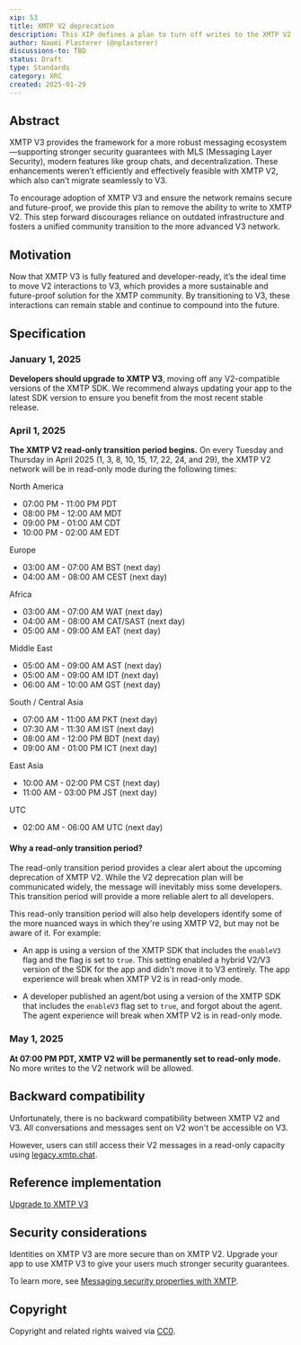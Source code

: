 ```yaml
---
xip: 53
title: XMTP V2 deprecation
description: This XIP defines a plan to turn off writes to the XMTP V2 network and making it read-only as a way to encourage developers to upgrade to using the XMTP V3 network.
author: Naomi Plasterer (@nplasterer)
discussions-to: TBD
status: Draft
type: Standards
category: XRC
created: 2025-01-29
---
```


## Abstract

XMTP V3 provides the framework for a more robust messaging ecosystem—supporting stronger security guarantees with MLS (Messaging Layer Security), modern features like group chats, and decentralization. These enhancements weren’t efficiently and effectively feasible with XMTP V2, which also can’t migrate seamlessly to V3.

To encourage adoption of XMTP V3 and ensure the network remains secure and future-proof, we provide this plan to remove the ability to write to XMTP V2. This step forward discourages reliance on outdated infrastructure and fosters a unified community transition to the more advanced V3 network.

## Motivation

Now that XMTP V3 is fully featured and developer-ready, it’s the ideal time to move V2 interactions to V3, which provides a more sustainable and future-proof solution for the XMTP community. By transitioning to V3, these interactions can remain stable and continue to compound into the future.

## Specification

### January 1, 2025

**Developers should upgrade to XMTP V3**, moving off any V2-compatible versions of the XMTP SDK. We recommend always updating your app to the latest SDK version to ensure you benefit from the most recent stable release.

### April 1, 2025

**The XMTP V2 read-only transition period begins.** On every Tuesday and Thursday in April 2025 (1, 3, 8, 10, 15, 17, 22, 24, and 29), the XMTP V2 network will be in read-only mode during the following times:

North America

- 07:00 PM - 11:00 PM PDT
- 08:00 PM - 12:00 AM MDT
- 09:00 PM - 01:00 AM CDT
- 10:00 PM - 02:00 AM EDT

Europe

- 03:00 AM - 07:00 AM BST (next day)
- 04:00 AM - 08:00 AM CEST (next day)

Africa

- 03:00 AM - 07:00 AM WAT (next day)
- 04:00 AM - 08:00 AM CAT/SAST (next day)
- 05:00 AM - 09:00 AM EAT (next day)

Middle East

- 05:00 AM - 09:00 AM AST (next day)
- 05:00 AM - 09:00 AM IDT (next day)
- 06:00 AM - 10:00 AM GST (next day)

South / Central Asia

- 07:00 AM - 11:00 AM PKT (next day)
- 07:30 AM - 11:30 AM IST (next day)
- 08:00 AM - 12:00 PM BDT (next day)
- 09:00 AM - 01:00 PM ICT (next day)

East Asia

- 10:00 AM - 02:00 PM CST (next day)
- 11:00 AM - 03:00 PM JST (next day)

UTC

- 02:00 AM - 06:00 AM UTC (next day)

#### Why a read-only transition period?

The read-only transition period provides a clear alert about the upcoming deprecation of XMTP V2. While the V2 deprecation plan will be communicated widely, the message will inevitably miss some developers. This transition period will provide a more reliable alert to all developers.

This read-only transition period will also help developers identify some of the more nuanced ways in which they're using XMTP V2, but may not be aware of it. For example:

- An app is using a version of the XMTP SDK that includes the `enableV3` flag and the flag is set to `true`. This setting enabled a hybrid V2/V3 version of the SDK for the app and didn't move it to V3 entirely. The app experience will break when XMTP V2 is in read-only mode.

- A developer published an agent/bot using a version of the XMTP SDK that includes the `enableV3` flag set to `true`, and forgot about the agent. The agent experience will break when XMTP V2 is in read-only mode.

### May 1, 2025

**At 07:00 PM PDT, XMTP V2 will be permanently set to read-only mode.** No more writes to the V2 network will be allowed.

## Backward compatibility

Unfortunately, there is no backward compatibility between XMTP V2 and V3. All conversations and messages sent on V2 won't be accessible on V3.

However, users can still access their V2 messages in a read-only capacity using [legacy.xmtp.chat](https://legacy.xmtp.chat/).

## Reference implementation

[Upgrade to XMTP V3](https://docs.xmtp.org/upgrade-to-v3)

## Security considerations

Identities on XMTP V3 are more secure than on XMTP V2. Upgrade your app to use XMTP V3 to give your users much stronger security guarantees.

To learn more, see [Messaging security properties with XMTP](https://docs.xmtp.org/protocol/security).

## Copyright

Copyright and related rights waived via [CC0](https://creativecommons.org/publicdomain/zero/1.0/).
